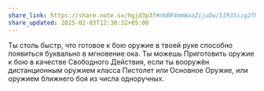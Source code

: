 ```yaml
---
share_link: https://share.note.sx/hgjd3p3f#nbBR4mmWaaZijuDw/5IR3Ssig2fN8qn3hvdbrpTLeOo
share_updated: 2025-02-03T12:30:32+05:00
---
```

Ты столь быстр, что готовое к бою оружие в твоей руке способно появиться буквально в мгновение ока. Ты можешь Приготовить оружие к бою в качестве Свободного Действия, если ты вооружён дистанционным оружием класса Пистолет или Основное Оружие, или оружием ближнего боя из числа одноручных.